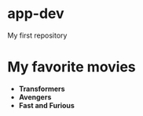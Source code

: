 # app-dev
My first repository

# My favorite movies
- **Transformers**
- **Avengers**
- **Fast and Furious**
